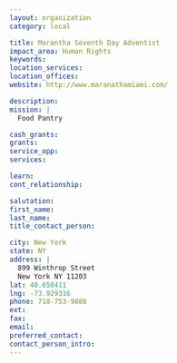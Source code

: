 ```yaml
---
layout: organization
category: local

title: Marantha Seventh Day Adventist
impact_area: Human Rights
keywords: 
location_services: 
location_offices: 
website: http://www.maranathamiami.com/

description: 
mission: |
  Food Pantry

cash_grants: 
grants: 
service_opp: 
services: 

learn: 
cont_relationship: 

salutation: 
first_name: 
last_name: 
title_contact_person: 

city: New York
state: NY
address: |
  899 Winthrop Street  
  New York NY 11203
lat: 40.658411
lng: -73.929316
phone: 718-753-9888
ext: 
fax: 
email: 
preferred_contact: 
contact_person_intro: 
---
```

